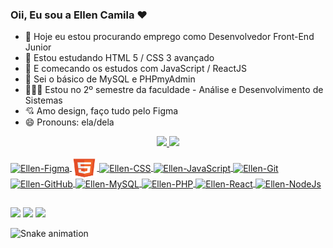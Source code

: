 ### Oii, Eu sou a Ellen Camila ❤

- 🔭 Hoje eu estou procurando emprego como Desenvolvedor Front-End Junior
- 🌱 Estou estudando HTML 5 / CSS 3 avançado
- 🎈 E comecando os estudos com JavaScript / ReactJS
- 🏦 Sei o básico de MySQL e PHPmyAdmin
- 👩🏾‍💻 Estou no 2º semestre da faculdade - Análise e Desenvolvimento de Sistemas
- 💘 Amo design, faço tudo pelo Figma
- 😄 Pronouns: ela/dela

<div align="center">
  <a href="https://github.com/digaellen">
  <img height="180em" src="https://github-readme-stats.vercel.app/api?username=digaellen&show_icons=true&theme=midnight-purple&include_all_commits=true&count_private=true"/>
  <img height="180em" src="https://github-readme-stats.vercel.app/api/top-langs/?username=digaellen&layout=compact&langs_count=7&theme=midnight-purple"/>
</div>
  
<div style="display: inline_block"><br>
  <img align="center" alt="Ellen-Figma" height="30" width="40" src="https://cdn.jsdelivr.net/gh/devicons/devicon/icons/figma/figma-original.svg">
  <img align="center" alt="Ellen-HTML" height="30" width="40" src="https://raw.githubusercontent.com/devicons/devicon/master/icons/html5/html5-original.svg">
  <img align="center" alt="Ellen-CSS" height="30" width="40" src="https://cdn.jsdelivr.net/gh/devicons/devicon/icons/css3/css3-original.svg">
  <img align="center" alt="Ellen-JavaScript" height="30" width="40" src="https://cdn.jsdelivr.net/gh/devicons/devicon/icons/javascript/javascript-original.svg">
  <img align="center" alt="Ellen-Git" height="30" width="40" src="https://cdn.jsdelivr.net/gh/devicons/devicon/icons/git/git-original.svg">
  <img align="center" alt="Ellen-GitHub" height="30" width="40" src="https://cdn.jsdelivr.net/gh/devicons/devicon/icons/github/github-original.svg">
  <img align="center" alt="Ellen-MySQL" height="30" width="40" src="https://cdn.jsdelivr.net/gh/devicons/devicon/icons/mysql/mysql-original-wordmark.svg">
  <img align="center" alt="Ellen-PHP" height="30" width="40" src="https://cdn.jsdelivr.net/gh/devicons/devicon/icons/php/php-original.svg">
  <img align="center" alt="Ellen-React" height="30" width="40" src="https://cdn.jsdelivr.net/gh/devicons/devicon/icons/react/react-original.svg">
  <img align="center" alt="Ellen-NodeJs" height="30" width="40" src="https://cdn.jsdelivr.net/gh/devicons/devicon/icons/nodejs/nodejs-original.svg">
          
</div>
  
  ##
  
<div> 
  <a href="https://instagram.com/digaellen" target="_blank"><img src="https://img.shields.io/badge/-Instagram-%23E4405F?style=for-the-badge&logo=instagram&logoColor=white" target="_blank"></a>
  <a href = "mailto:ellen.camila@outlook.com"><img src="https://img.shields.io/badge/Microsoft_Outlook-0078D4?style=for-the-badge&logo=microsoft-outlook&logoColor=white" target="_blank"></a>
  <a href="https://www.linkedin.com/in/ellencamila/" target="_blank"><img src="https://img.shields.io/badge/-LinkedIn-%230077B5?style=for-the-badge&logo=linkedin&logoColor=white" target="_blank"></a> 
 
  ![Snake animation](https://github.com/digaellen/digaellen/blob/output/github-contribution-grid-snake.svg)
 
</div>
